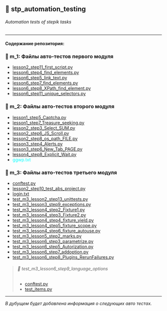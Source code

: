 ## 💼 stp_automation_testing
###### Automation tests of stepik tasks<br>
<hr>

#### Содержание репозитория:

### 📁 m_1: Файлы авто-тестов первого модуля<br>

* [lesson2_step11_first_script.py](https://github.com/Smoke-Story/stp_automation_testing/blob/main/m_1/lesson2_step11_first_script.py)<br>
* [lesson6_step4_find_elements.py](https://github.com/Smoke-Story/stp_automation_testing/blob/main/m_1/lesson6_step11_unique_selectors.py)<br>
* [lesson6_step5_link_text.py](https://github.com/Smoke-Story/stp_automation_testing/blob/main/m_1/lesson6_step4_find_elements.py)<br>
* [lesson6_step7_find_elements.py](https://github.com/Smoke-Story/stp_automation_testing/blob/main/m_1/lesson6_step5_link_text.py)<br>
* [lesson6_step8_XPath_find_element.py](https://github.com/Smoke-Story/stp_automation_testing/blob/main/m_1/lesson6_step7_find_elements.py)<br>
* [lesson6_step11_unique_selectors.py](https://github.com/Smoke-Story/stp_automation_testing/blob/main/m_1/lesson6_step8_XPath_find_element.py)<br>

### 📁 m_2: Файлы авто-тестов второго модуля

* [lesson1_step5_Captcha.py](https://github.com/Smoke-Story/stp_automation_testing/blob/main/m_2/lesson1_step5_Captcha.py)<br>
* [lesson1_step7_Treasure_seeking.py](https://github.com/Smoke-Story/stp_automation_testing/blob/main/m_2/lesson1_step7_Treasure_seeking.py)<br>
* [lesson2_step3_Select_SUM.py](https://github.com/Smoke-Story/stp_automation_testing/blob/main/m_2/lesson2_step3_Select_SUM.py)<br>
* [lesson2_step6_JS_Scroll.py](https://github.com/Smoke-Story/stp_automation_testing/blob/main/m_2/lesson2_step6_JS_Scroll.py)<br>
* [lesson2_step8_os_path_FILE.py](https://github.com/Smoke-Story/stp_automation_testing/blob/main/m_2/lesson2_step8_os_path_FILE.py)<br>
* [lesson3_step4_Alerts.py](https://github.com/Smoke-Story/stp_automation_testing/blob/main/m_2/lesson3_step4_Alerts.py)<br>
* [lesson3_step6_New_Tab_PAGE.py](https://github.com/Smoke-Story/stp_automation_testing/blob/main/m_2/lesson3_step6_New_Tab_PAGE.py)<br>
* [lesson4_step8_Explicit_Wait.py](https://github.com/Smoke-Story/stp_automation_testing/blob/main/m_2/lesson4_step8_Explicit_Wait.py)<br>
* <a href="https://github.com/Smoke-Story/stp_automation_testing/blob/main/m_2/ggwp.txt" style="color: aqua; text-decoration: none;">ggwp.txt</a><br>

### 📁 m_3: Файлы авто-тестов третьего модуля
* [conftest.py](https://github.com/Smoke-Story/stp_automation_testing/blob/main/m_3/conftest.py)<br>
* [lesson2_step10_test_abs_project.py](https://github.com/Smoke-Story/stp_automation_testing/blob/main/m_3/lesson2_step10_test_abs_project.py)<br>
* [login.txt](https://github.com/Smoke-Story/stp_automation_testing/blob/main/m_3/login.txt)<br>
* [test_m3_lesson2_step13_unittests.py](https://github.com/Smoke-Story/stp_automation_testing/blob/main/m_3/test_m3_lesson2_step13_unittests.py)<br>
* [test_m3_lesson3_step9_exceptions.py](https://github.com/Smoke-Story/stp_automation_testing/blob/main/m_3/test_m3_lesson3_step9_exceptions.py)<br>
* [test_m3_lesson4_step2_Fixture1.py](https://github.com/Smoke-Story/stp_automation_testing/blob/main/m_3/test_m3_lesson4_step2_Fixture1.py)<br>
* [test_m3_lesson4_step3_Fixture2.py](https://github.com/Smoke-Story/stp_automation_testing/blob/main/m_3/test_m3_lesson4_step3_Fixture2.py)<br>
* [test_m3_lesson4_step4_fixture_yield.py](https://github.com/Smoke-Story/stp_automation_testing/blob/main/m_3/test_m3_lesson4_step4_fixture_yield.py)<br>
* [test_m3_lesson4_step5_fixture_scope.py](https://github.com/Smoke-Story/stp_automation_testing/blob/main/m_3/test_m3_lesson4_step5_fixture_scope.py)<br>
* [test_m3_lesson4_step6_fixture_autouse.py](https://github.com/Smoke-Story/stp_automation_testing/blob/main/m_3/test_m3_lesson4_step6_fixture_autouse.py)<br>
* [test_m3_lesson5_step2_marks.py](https://github.com/Smoke-Story/stp_automation_testing/blob/main/m_3/test_m3_lesson5_step2_marks.py)<br>
* [test_m3_lesson6_step3_parametrize.py](https://github.com/Smoke-Story/stp_automation_testing/blob/main/m_3/test_m3_lesson6_step3_parametrize.py)<br>
* [test_m3_lesson6_step5_Autorization.py](https://github.com/Smoke-Story/stp_automation_testing/blob/main/m_3/test_m3_lesson6_step5_Autorization.py)<br>
* [test_m3_lesson6_step7_addoption.py](https://github.com/Smoke-Story/stp_automation_testing/blob/main/m_3/test_m3_lesson6_step7_addoption.py)<br>
* [test_m3_lesson6_step8_Plugins_RerunFailures.py](https://github.com/Smoke-Story/stp_automation_testing/blob/main/m_3/test_m3_lesson6_step8_Plugins_RerunFailures.py)<br>
> ###### 📂 test_m3_lesson6_step9_language_options
> * [conftest.py](https://github.com/Smoke-Story/stp_automation_testing/blob/main/m_3/language_autotest/conftest.py)<br>
> * [test_items.py](https://github.com/Smoke-Story/stp_automation_testing/blob/main/m_3/language_autotest/test_items.py)<br>
---
 *В дубущем будет добавлена информация о следующих авто тестах.*
